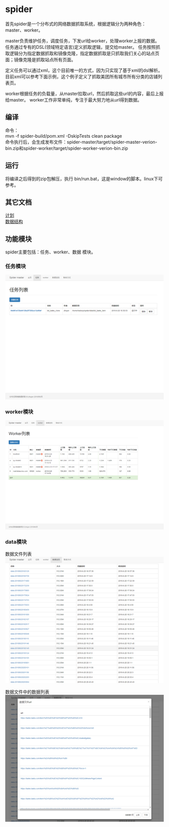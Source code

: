 # spider
首先spider是一个分布式的网络数据抓取系统，根据逻辑分为两种角色：master、worker。

<p>
master负责维护任务，调度任务，下发url给worker，处理worker上报的数据。
 任务通过专有的DSL(领域特定语言)定义抓取逻辑，提交给master。
任务按照抓取逻辑分为指定数据抓取和镜像克隆，指定数据抓取是只抓取我们关心的站点页面；镜像克隆是抓取站点所有页面。
</p>

<p>
定义任务可以通过xml，这个目前唯一的方式，因为只实现了基于xml的dsl解析。目前xml可以参考下面示例，这个例子定义了抓取美团所有城市所有分类的店铺列表页。
</p>

<p>
worker根据任务的负载量，从master拉取url，然后抓取这些url的内容，最后上报给master。
worker工作非常单纯，专注于最大努力地从url得到数据。
</p>

## 编译
命令：<br/>
mvn -f spider-build/pom.xml -DskipTests clean package <br/>
命令执行后，会生成发布文件：spider-master/target/spider-master-verion-bin.zip和spider-worker/target/spider-worker-verion-bin.zip


## 运行
将编译之后得到的zip包解压，执行 bin/run.bat，这是window的脚本。linux下可参考。

## 其它文档
[计划](doc/计划.md)<br/>
[数据结构](doc/数据结构.md)<br/>

## 功能模块
spider主要包括：任务、worker、数据 模块。

### 任务模块
![image](doc/image/spider_task.png)

### worker模块
![image](doc/image/spider_worker.png)

### data模块
数据文件列表
![image](doc/image/spider_data_2.png)

数据文件中的数据列表
![image](doc/image/spider_data_3.png)

